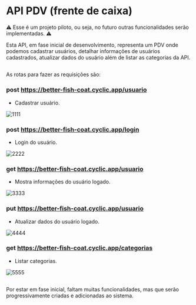 # API PDV (frente de caixa)

⚠️ Esse é um projeto piloto, ou seja, no futuro outras funcionalidades serão implementadas. ⚠️

Esta API, em fase inicial de desenvolvimento, representa um PDV onde podemos cadastrar usuários, detalhar informações de usuários cadastrados, atualizar dados do usuário além de listar as categorias da API.
##

As rotas para fazer as requisições são:

### post https://better-fish-coat.cyclic.app/usuario<br>
* Cadastrar usuário.

![1111](https://github.com/MkLinder/API_E-commerce/assets/94409465/be08c245-7750-48eb-9d88-60513d89beef)



### post https://better-fish-coat.cyclic.app/login<br>
* Login do usuário.

![2222](https://github.com/MkLinder/API_E-commerce/assets/94409465/4cd68a52-c449-443c-a406-a95c3829af97)



### get https://better-fish-coat.cyclic.app/usuario<br>
* Mostra informações do usuário logado.

![3333](https://github.com/MkLinder/API_E-commerce/assets/94409465/59561606-d143-40b2-89f4-63f10c329434)



### put https://better-fish-coat.cyclic.app/usuario<br>
* Atualizar dados do usuário logado.

![4444](https://github.com/MkLinder/API_E-commerce/assets/94409465/c483fae6-a613-40e9-b505-0c7209477719)



### get https://better-fish-coat.cyclic.app/categorias<br>
* Listar categorias.

![5555](https://github.com/MkLinder/API_E-commerce/assets/94409465/42af6cf8-754b-4b15-b49e-bfde66884780)



##
Por estar em fase inicial, faltam muitas funcionalidades, mas que serão progressivamente criadas e adicionadas ao sistema.